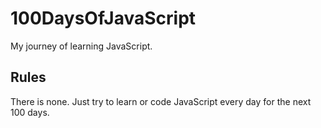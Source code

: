 # 100DaysOfJavaScript
My journey of learning JavaScript.

## Rules
There is none. Just try to learn or code JavaScript every day for the next 100 days.
